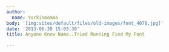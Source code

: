 ```yaml
---
author:
  name: Yorkinmomma
body: '[img:sites/default/files/old-images/font_4078.jpg]'
date: '2013-06-30 15:03:30'
title: Anyone Know Name..Tried Running Find My Font

---
```


